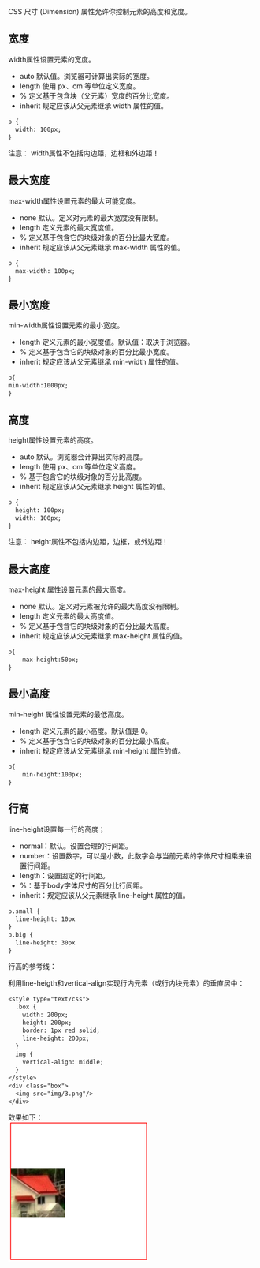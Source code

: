 CSS 尺寸 (Dimension) 属性允许你控制元素的高度和宽度。

## 宽度
width属性设置元素的宽度。
- auto	默认值。浏览器可计算出实际的宽度。
- length	使用 px、cm 等单位定义宽度。
- %	定义基于包含块（父元素）宽度的百分比宽度。
- inherit	规定应该从父元素继承 width 属性的值。
```
p {
  width: 100px;
}
```
注意： width属性不包括内边距，边框和外边距！

## 最大宽度
max-width属性设置元素的最大可能宽度。
- none	默认。定义对元素的最大宽度没有限制。
- length	定义元素的最大宽度值。
- %	定义基于包含它的块级对象的百分比最大宽度。
- inherit	规定应该从父元素继承 max-width 属性的值。
```
p {
  max-width: 100px;
}
```

## 最小宽度
min-width属性设置元素的最小宽度。
- length	定义元素的最小宽度值。默认值：取决于浏览器。
- %	定义基于包含它的块级对象的百分比最小宽度。
- inherit	规定应该从父元素继承 min-width 属性的值。
```
p{
min-width:1000px;
}
```

## 高度
height属性设置元素的高度。
- auto	默认。浏览器会计算出实际的高度。
- length	使用 px、cm 等单位定义高度。
- %	基于包含它的块级对象的百分比高度。
- inherit	规定应该从父元素继承 height 属性的值。
```
p {
  height: 100px;
  width: 100px;
}
```
注意： height属性不包括内边距，边框，或外边距！

## 最大高度
max-height 属性设置元素的最大高度。
- none	默认。定义对元素被允许的最大高度没有限制。
- length	定义元素的最大高度值。
- %	定义基于包含它的块级对象的百分比最大高度。
- inherit	规定应该从父元素继承 max-height 属性的值。
```
p{
    max-height:50px;
}
```

## 最小高度
min-height 属性设置元素的最低高度。
- length	定义元素的最小高度。默认值是 0。
- %	定义基于包含它的块级对象的百分比最小高度。
- inherit	规定应该从父元素继承 min-height 属性的值。
```
p{
    min-height:100px;
}
```
## 行高
line-height设置每一行的高度；
- normal：默认。设置合理的行间距。
- number：设置数字，可以是小数，此数字会与当前元素的字体尺寸相乘来设置行间距。
- length：设置固定的行间距。
- %：基于body字体尺寸的百分比行间距。
- inherit：规定应该从父元素继承 line-height 属性的值。
```
p.small {
  line-height: 10px
}
p.big {
  line-height: 30px
}
```
行高的参考线：


利用line-heigth和vertical-align实现行内元素（或行内块元素）的垂直居中：
```
<style type="text/css">
  .box {
    width: 200px;
    height: 200px;
    border: 1px red solid;
    line-height: 200px;
  }
  img {
    vertical-align: middle;
  }
</style>
<div class="box">
  <img src="img/3.png"/>
</div>
```
效果如下：  
![图片](images/icon_20200512090427.png)